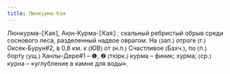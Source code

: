 ```yaml
---
title: Люнкурма-Кая
---
```


Люнкурма-⟦Кая⟧, Аюн-Курма-⟦Кая⟧
: скальный ребристый обрыв среди соснового леса, разделенный надвое оврагом. На ⦅зап.⦆ отроге ⦅г.⦆ Оксек-Бурун#2, в 0,8 км. к ⦅ЮВ⦆ от ⦅н.п.⦆ Счастливое ⦅Бахч.⦆, по ⦅п.⦆ борту ⦅ущ.⦆ Ханлы-Дере#1 – ❶, ❷ ⦅тюрк.⦆ курма – финик; хурма; ⦅ср.⦆ курна – «углубление в камне для воды».
